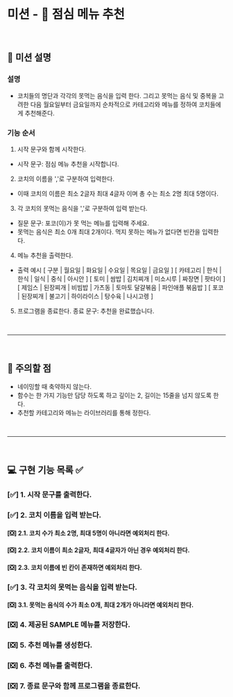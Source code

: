 # 미션 - 🍚 점심 메뉴 추천

<br/>

## 🚀 미션 설명
### 설명
- 코치들의 명단과 각각의 못먹는 음식을 입력 한다. 그리고 못먹는 음식 및 중복을 고려한 다음 월요일부터 금요일까지 순차적으로 카테고리와 메뉴를 정하여 코치들에게 추천해준다.

### 기능 순서
1. 시작 문구와 함께 시작한다.
- 시작 문구: 점심 메뉴 추천을 시작합니다.
2. 코치의 이름을 ','로 구분하여 입력한다.
- 이때 코치의 이름은 최소 2글자 최대 4글자 이며 총 수는 최소 2명 최대 5명이다.
3. 각 코치의 못먹는 음식을 ','로 구분하여 입력 받는다.
- 질문 문구: 포코(이)가 못 먹는 메뉴를 입력해 주세요.
- 못먹는 음식은 최소 0개 최대 2개이다. 먹지 못하는 메뉴가 없다면 빈칸을 입력한다.
4. 메뉴 추천을 출력한다.
- 출력 예시
    [ 구분 | 월요일 | 화요일 | 수요일 | 목요일 | 금요일 ]
    [ 카테고리 | 한식 | 한식 | 일식 | 중식 | 아시안 ]
    [ 토미 | 쌈밥 | 김치찌개 | 미소시루 | 짜장면 | 팟타이 ]
    [ 제임스 | 된장찌개 | 비빔밥 | 가츠동 | 토마토 달걀볶음 | 파인애플 볶음밥 ]
    [ 포코 | 된장찌개 | 불고기 | 하이라이스 | 탕수육 | 나시고렝 ]
5. 프로그램을 종료한다.
종료 문구: 추천을 완료했습니다.

<br/>

---

<br/>

## 🚨 주의할 점
- 네이밍할 때 축약하지 않는다.
- 함수는 한 가지 기능만 담당 하도록 하고 깊이는 2, 길이는 15줄을 넘지 않도록 한다.
- 추천할 카테고리와 메뉴는 라이브러리를 통해 정한다.

<br/>

---

<br/>

## 💻 구현 기능 목록 ✅
### [✅] 1. 시작 문구를 출력한다.
### [✅] 2. 코치 이름을 입력 받는다.
#### [❎] 2.1. 코치 수가 최소 2명, 최대 5명이 아니라면 예외처리 한다.
#### [❎] 2.2. 코치 이름이 최소 2글자, 최대 4글자가 아닌 경우 예외처리 한다.
#### [❎] 2.3. 코치 이름에 빈 칸이 존재하면 예외처리 한다.
### [✅] 3. 각 코치의 못먹는 음식을 입력 받는다.
#### [❎] 3.1. 못먹는 음식의 수가 최소 0개, 최대 2개가 아니라면 예외처리 한다.
### [❎] 4. 제공된 SAMPLE 메뉴를 저장한다.
### [❎] 5. 추천 메뉴를 생성한다.
### [❎] 6. 추천 메뉴를 출력한다.
### [❎] 7. 종료 문구와 함께 프로그램을 종료한다.
